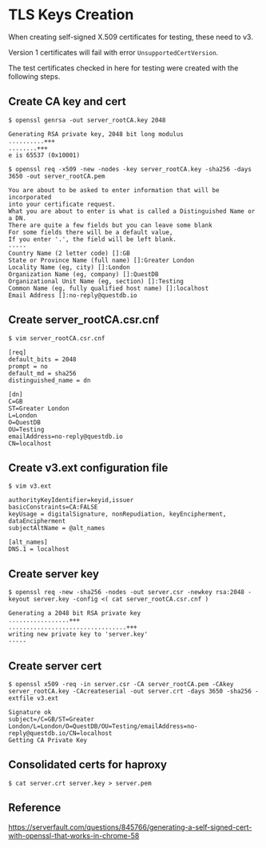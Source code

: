 # TLS Keys Creation

When creating self-signed X.509 certificates for testing, these need to v3.

Version 1 certificates will fail with error `UnsupportedCertVersion`.

The test certificates checked in here for testing were created with the
following steps.

## Create CA key and cert

`$ openssl genrsa -out server_rootCA.key 2048`
```
Generating RSA private key, 2048 bit long modulus
..........+++
........+++
e is 65537 (0x10001)
```

`$ openssl req -x509 -new -nodes -key server_rootCA.key -sha256 -days 3650 -out server_rootCA.pem`
```
You are about to be asked to enter information that will be incorporated
into your certificate request.
What you are about to enter is what is called a Distinguished Name or a DN.
There are quite a few fields but you can leave some blank
For some fields there will be a default value,
If you enter '.', the field will be left blank.
-----
Country Name (2 letter code) []:GB
State or Province Name (full name) []:Greater London
Locality Name (eg, city) []:London
Organization Name (eg, company) []:QuestDB
Organizational Unit Name (eg, section) []:Testing
Common Name (eg, fully qualified host name) []:localhost
Email Address []:no-reply@questdb.io
```

## Create server_rootCA.csr.cnf

`$ vim server_rootCA.csr.cnf`
```
[req]
default_bits = 2048
prompt = no
default_md = sha256
distinguished_name = dn

[dn]
C=GB
ST=Greater London
L=London
O=QuestDB
OU=Testing
emailAddress=no-reply@questdb.io
CN=localhost
```

## Create v3.ext configuration file

`$ vim v3.ext`
```
authorityKeyIdentifier=keyid,issuer
basicConstraints=CA:FALSE
keyUsage = digitalSignature, nonRepudiation, keyEncipherment, dataEncipherment
subjectAltName = @alt_names

[alt_names]
DNS.1 = localhost
```

## Create server key

`$ openssl req -new -sha256 -nodes -out server.csr -newkey rsa:2048 -keyout server.key -config <( cat server_rootCA.csr.cnf )`
```
Generating a 2048 bit RSA private key
.................+++
.................................+++
writing new private key to 'server.key'
-----
```

## Create server cert

`$ openssl x509 -req -in server.csr -CA server_rootCA.pem -CAkey server_rootCA.key -CAcreateserial -out server.crt -days 3650 -sha256 -extfile v3.ext`
```
Signature ok
subject=/C=GB/ST=Greater London/L=London/O=QuestDB/OU=Testing/emailAddress=no-reply@questdb.io/CN=localhost
Getting CA Private Key
```

## Consolidated certs for haproxy

`$ cat server.crt server.key > server.pem`

## Reference

https://serverfault.com/questions/845766/generating-a-self-signed-cert-with-openssl-that-works-in-chrome-58

